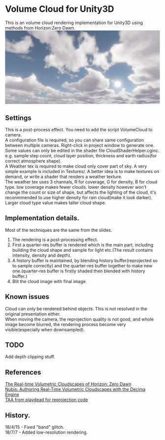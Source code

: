 # Volume Cloud for Unity3D
This is an volume cloud rendering implementation for Unity3D using methods from Horizon:Zero Dawn.
![](./Screenshots/1.png)

## Settings
This is a post-process effect. You need to add the script VolumeCloud to camera.  
A configuration file is required, so you can share same configuration between multiple cameras. Right-click in project window to generate one.  
Some values can only be edited in the shader file CloudShaderHelper.cginc. e.g. sample step count, cloud layer position, thickness and earth radius(for correct atmosphere shape).  
A Weather tex is required to make cloud only cover part of sky. A very simple example is included in Textures/. A better idea is to make textures on demand, or write a shader that renders a weather texture.    
The weather tex uses 3 channals, R for coverage, G for density, B for cloud type. low coverage makes fewer clouds. lower density however won't change the count or size of shape, but affects the lighting of the cloud, it's reconmmended to use higher density for rain cloud(make it look darker). Larger cloud type value makes taller cloud shape.  

## Implementation details.
Most of the techniques are the same from the slides.  
1. The rendering is a post-processing effect.  
2. First a quarter-res buffer is rendered which is the main part, including building the cloud shape and sample for light etc.(The result contains intensity, density and depth).  
3. A history buffer is maintained, by blending history buffer(reprojected so to sample correctly) and the quarter-res buffer together to make new one.(quarter-res buffer is firstly shaded then blended with history buffer.)  
4. Blit the cloud image with final image.  

## Known issues 
Cloud can only be rendered behind objects. This is not resolved in the original presentation either.  
When moving the camera, the reprojection quality is not good, and whole image become blurred, the rendering process become very visible(especially when downsampled).  

## TODO
Add depth clipping stuff.

## References
[The Real-time Volumetric Cloudscapes of Horizon: Zero Dawn](http://www.advances.realtimerendering.com/s2015/index.html)  
[Nubis: Authoring Real-Time Volumetric Cloudscapes with the Decima Engine](http://www.advances.realtimerendering.com/s2017/index.html)  
[TAA from playdead for reprojection code](https://github.com/playdeadgames/temporal)  

## History.
18/4/15 - Fixed "band" glitch.  
18/7/7 - Added low-resolution rendering.